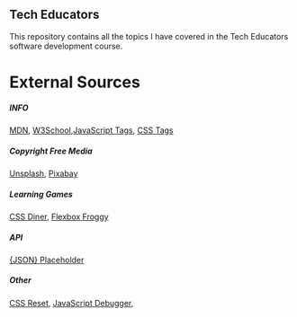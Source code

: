## Tech Educators

This repository contains all the topics I have covered in the Tech Educators software development course.

# External Sources

##### INFO

[MDN](https://developer.mozilla.org/en-US/), [W3School](https://www.w3schools.com/),[JavaScript Tags](https://www.joshwcomeau.com/operator-lookup/), [CSS Tags](https://acchou.github.io/html-css-cheat-sheet/html-css-cheat-sheet.html#css)

##### Copyright Free Media

[Unsplash](https://unsplash.com/), [Pixabay](https://pixabay.com/)

##### Learning Games

[CSS Diner](https://flukeout.github.io/), [Flexbox Froggy](https://flexboxfroggy.com/)

##### API

[{JSON} Placeholder](https://jsonplaceholder.typicode.com/)

##### Other

[CSS Reset](https://jgthms.com/minireset.css/), [JavaScript Debugger](https://pythontutor.com/javascript.html#mode=edit),
